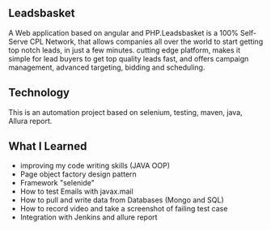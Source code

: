 ## Leadsbasket

A Web application based on angular and PHP.Leadsbasket is a 100% Self-Serve CPL Network, 
that allows companies all over the world to start getting top notch leads, in just a few minutes. 
cutting edge platform, makes it simple for lead buyers to get top quality leads fast, and offers campaign management,
advanced targeting, bidding and scheduling.

## Technology
This is an automation project based on selenium, testing, maven, java, Allura report.

## What I Learned 

* improving my code writing skills (JAVA OOP)
* Page object factory design pattern
* Framework "selenide"  
* How to test Emails with javax.mail 
* How to pull and write data from Databases (Mongo and SQL)
* How to record video and take a screenshot of failing test case
* Integration with Jenkins and allure report  
